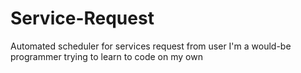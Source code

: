 # Service-Request
Automated scheduler for services request from user
I'm a would-be programmer trying to learn to code on my own
